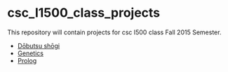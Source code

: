 # csc_I1500_class_projects

This repository will contain projects for csc I500 class Fall 2015 Semester.

* [Dōbutsu shōgi](https://github.com/mk200789/csc_I1500_class_projects/tree/master/dobutsu_shogi)
* [Genetics](https://github.com/mk200789/csc_I1500_class_projects/tree/master/genetic)
* [Prolog](https://github.com/mk200789/csc_I1500_class_projects/tree/master/prolog)